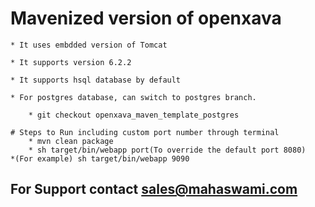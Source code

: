 
# Mavenized version of openxava

    * It uses embdded version of Tomcat

    * It supports version 6.2.2

    * It supports hsql database by default

    * For postgres database, can switch to postgres branch.

        * git checkout openxava_maven_template_postgres

    # Steps to Run including custom port number through terminal
        * mvn clean package
        * sh target/bin/webapp port(To override the default port 8080)
	*(For example) sh target/bin/webapp 9090

## For Support contact sales@mahaswami.com

